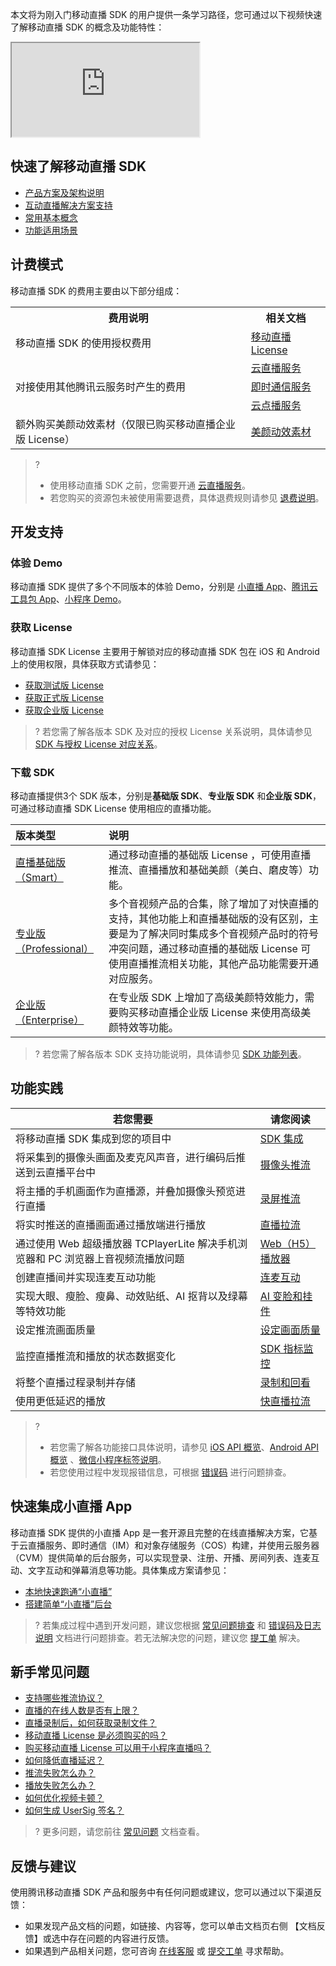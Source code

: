 本文将为刚入门移动直播 SDK 的用户提供一条学习路径，您可通过以下视频快速了解移动直播 SDK 的概念及功能特性：

<div class="doc-video-mod"><iframe src="https://cloud.tencent.com/edu/learning/quick-play/1945-23067?source=gw.doc.media&withPoster=1&notip=1"></iframe></div>

## 快速了解移动直播 SDK

- [产品方案及架构说明](https://cloud.tencent.com/document/product/454/19074#.E6.96.B9.E6.A1.88.E4.B8.8E.E6.9E.B6.E6.9E.84)
- [互动直播解决方案支持](https://cloud.tencent.com/document/product/454/35275)
- [常用基本概念](https://cloud.tencent.com/document/product/454/48439)
- [功能适用场景](https://cloud.tencent.com/document/product/454/48221)



## 计费模式

移动直播 SDK 的费用主要由以下部分组成： 

<table>
<tr><th>费用说明</th><th>相关文档</th></tr>
<tr>
<td>移动直播 SDK 的使用授权费用</td>
<td><a href="https://cloud.tencent.com/document/product/454/8008#sdklicense">移动直播 License</a></td>
</tr><tr>
<td rowspan=3>对接使用其他腾讯云服务时产生的费用</td>
<td><a href="https://cloud.tencent.com/document/product/454/8008#LVB">云直播服务</a></td>
</tr><tr>
<td><a href="https://cloud.tencent.com/document/product/454/8008#IM">即时通信服务</a></td>
</tr><tr>
<td><a href="https://cloud.tencent.com/document/product/454/8008#vod">云点播服务</a></td>
</tr>
<tr>
<td>额外购买美颜动效素材（仅限已购买移动直播企业版 License）</td>
<td><a href="https://cloud.tencent.com/document/product/454/8008#effect">美颜动效素材</a></td>
</tr>
</tbody></table>

> ? 
> - 使用移动直播 SDK 之前，您需要开通 [云直播服务]( https://cloud.tencent.com/document/product/267 )。
> - 若您购买的资源包未被使用需要退费，具体退费规则请参见 [退费说明](https://cloud.tencent.com/document/product/454/43191)。



## 开发支持

### 体验 Demo
移动直播 SDK 提供了多个不同版本的体验 Demo，分别是 [小直播 App](https://cloud.tencent.com/document/product/454/6555#.E5.B0.8F.E7.9B.B4.E6.92.AD-app)、[腾讯云工具包 App](https://cloud.tencent.com/document/product/454/6555#rtmpdemo)、[小程序 Demo](https://cloud.tencent.com/document/product/454/6555#.E5.B0.8F.E7.A8.8B.E5.BA.8F-demo)。



### 获取 License
移动直播 SDK License 主要用于解锁对应的移动直播 SDK 包在 iOS 和 Android 上的使用权限，具体获取方式请参见：
-  [获取测试版 License](https://cloud.tencent.com/document/product/454/34750#.E6.B5.8B.E8.AF.95.E7.89.88-license) 
-  [获取正式版 License](https://cloud.tencent.com/document/product/454/34750#.E6.AD.A3.E5.BC.8F.E7.89.88-license) 
-  [获取企业版 License](https://cloud.tencent.com/document/product/454/34750#.E4.BC.81.E4.B8.9A.E7.89.88-license) 

> ? 若您需了解各版本 SDK 及对应的授权 License 关系说明，具体请参见 [SDK 与授权 License 对应关系](https://cloud.tencent.com/document/product/454/19075#sdk-.E4.B8.8E.E6.8E.88.E6.9D.83-license-.E5.AF.B9.E5.BA.94.E5.85.B3.E7.B3.BB)。



### 下载 SDK

移动直播提供3个 SDK 版本，分别是**基础版 SDK**、**专业版 SDK** 和**企业版 SDK**，可通过移动直播 SDK License 使用相应的直播功能。 

| 版本类型                                                     | 说明                                                         |
| :----------------------------------------------------------- | :----------------------------------------------------------- |
| [直播基础版（Smart）](https://cloud.tencent.com/document/product/454/7873#Smart) | 通过移动直播的基础版 License ，可使用直播推流、直播播放和基础美颜（美白、磨皮等）功能。 |
| [专业版（Professional）](https://cloud.tencent.com/document/product/454/7873#Professional) | 多个音视频产品的合集，除了增加了对快直播的支持，其他功能上和直播基础版的没有区别，主要是为了解决同时集成多个音视频产品时的符号冲突问题，通过移动直播的基础版 License 可使用直播推流相关功能，其他产品功能需要开通对应服务。 |
| [企业版（Enterprise）](https://cloud.tencent.com/document/product/454/7873#Enterprise) | 在专业版 SDK 上增加了高级美颜特效能力，需要购买移动直播企业版 License 来使用高级美颜特效等功能。 |

> ? 若您需了解各版本 SDK 支持功能说明，具体请参见 [SDK 功能列表](https://cloud.tencent.com/document/product/454/19075#sdk-.E5.8A.9F.E8.83.BD.E5.88.97.E8.A1.A8)。


## 功能实践

| 若您需要                                                     | 请您阅读                                                     |
| ------------------------------------------------------------ | ------------------------------------------------------------ |
| 将移动直播 SDK 集成到您的项目中                              | [SDK 集成](https://cloud.tencent.com/document/product/454/7876) |
| 将采集到的摄像头画面及麦克风声音，进行编码后推送到云直播平台中 | [摄像头推流](https://cloud.tencent.com/document/product/454/7879) |
| 将主播的手机画面作为直播源，并叠加摄像头预览进行直播         | [录屏推流](https://cloud.tencent.com/document/product/454/7883) |
| 将实时推送的直播画面通过播放端进行播放                       | [直播拉流](https://cloud.tencent.com/document/product/454/7880) |
| 通过使用 Web 超级播放器 TCPlayerLite 解决手机浏览器和 PC 浏览器上音视频流播放问题 | [Web（H5）播放器](https://cloud.tencent.com/document/product/454/7503) |
| 创建直播间并实现连麦互动功能                                 | [连麦互动](https://cloud.tencent.com/document/product/454/14606) |
| 实现大眼、瘦脸、瘦鼻、动效贴纸、AI 抠背以及绿幕等特效功能    | [AI 变脸和挂件](https://cloud.tencent.com/document/product/454/9018) |
| 设定推流画面质量                                             | [设定画面质量](https://cloud.tencent.com/document/product/454/9868) |
| 监控直播推流和播放的状态数据变化                             | [SDK 指标监控](https://cloud.tencent.com/document/product/454/9867) |
| 将整个直播过程录制并存储                                 | [录制和回看](https://cloud.tencent.com/document/product/454/8681) |
|使用更低延迟的播放 |  [快直播拉流](https://cloud.tencent.com/document/product/454/55880)|

> ?
> - 若您需了解各功能接口具体说明，请参见 [iOS API 概览]( https://cloud.tencent.com/document/product/454/34753 )、[Android API 概览](https://cloud.tencent.com/document/product/454/34766) 、[微信小程序标签说明](https://cloud.tencent.com/document/product/454/12518)。
> - 若您使用过程中发现报错信息，可根据 [错误码](https://cloud.tencent.com/document/product/454/17246) 进行问题排查。



## 快速集成小直播 App

移动直播 SDK 提供的小直播 App 是一套开源且完整的在线直播解决方案，它基于云直播服务、即时通信（IM）和对象存储服务（COS）构建，并使用云服务器（CVM）提供简单的后台服务，可以实现登录、注册、开播、房间列表、连麦互动、文字互动和弹幕消息等功能。具体集成方案请参见：

-  [本地快速跑通“小直播”](https://cloud.tencent.com/document/product/454/38625) 
-  [搭建简单“小直播”后台](https://cloud.tencent.com/document/product/454/15187) 

> ? 若集成过程中遇到开发问题，建议您根据  [常见问题排查](https://cloud.tencent.com/document/product/454/8110) 和  [错误码及日志说明](https://cloud.tencent.com/document/product/454/8292) 文档进行问题排查。若无法解决您的问题，建议您 [提工单](https://console.cloud.tencent.com/workorder/category) 解决。



## 新手常见问题

-   [支持哪些推流协议？](https://cloud.tencent.com/document/product/454/7937#.E6.94.AF.E6.8C.81.E5.93.AA.E4.BA.9B.E6.8E.A8.E6.B5.81.E5.8D.8F.E8.AE.AE.EF.BC.9F) 
-   [直播的在线人数是否有上限？](https://cloud.tencent.com/document/product/454/43378#.E7.9B.B4.E6.92.AD.E7.9A.84.E5.9C.A8.E7.BA.BF.E4.BA.BA.E6.95.B0.E6.98.AF.E5.90.A6.E6.9C.89.E4.B8.8A.E9.99.90.EF.BC.9F) 
-   [直播录制后，如何获取录制文件？](https://cloud.tencent.com/document/product/454/43378#.E7.9B.B4.E6.92.AD.E5.BD.95.E5.88.B6.E5.90.8E.EF.BC.8C.E5.A6.82.E4.BD.95.E8.8E.B7.E5.8F.96.E5.BD.95.E5.88.B6.E6.96.87.E4.BB.B6.EF.BC.9F) 
-   [移动直播 License 是必须购买的吗？](https://cloud.tencent.com/document/product/454/43500#.E7.A7.BB.E5.8A.A8.E7.9B.B4.E6.92.AD-license-.E6.98.AF.E5.BF.85.E9.A1.BB.E8.B4.AD.E4.B9.B0.E7.9A.84.E5.90.97.EF.BC.9F) 
-   [购买移动直播 License 可以用于小程序直播吗？](https://cloud.tencent.com/document/product/454/43500#.E8.B4.AD.E4.B9.B0.E7.A7.BB.E5.8A.A8.E7.9B.B4.E6.92.AD-license-.E5.8F.AF.E4.BB.A5.E7.94.A8.E4.BA.8E.E5.B0.8F.E7.A8.8B.E5.BA.8F.E7.9B.B4.E6.92.AD.E5.90.97.EF.BC.9F) 
-   [如何降低直播延迟？](https://cloud.tencent.com/document/product/454/7947) 
-   [推流失败怎么办？](https://cloud.tencent.com/document/product/454/7951) 
-   [播放失败怎么办？](https://cloud.tencent.com/document/product/454/7952) 
-   [如何优化视频卡顿？](https://cloud.tencent.com/document/product/454/7946) 
-   [如何生成 UserSig 签名？](https://cloud.tencent.com/document/product/454/14548) 

> ? 更多问题，请您前往 [常见问题](https://cloud.tencent.com/document/product/454/7937) 文档查看。


## 反馈与建议

使用腾讯移动直播 SDK 产品和服务中有任何问题或建议，您可以通过以下渠道反馈：

- 如果发现产品文档的问题，如链接、内容等，您可以单击文档页右侧 【文档反馈】或选中存在问题的内容进行反馈。
- 如果遇到产品相关问题，您可咨询 [在线客服](https://cloud.tencent.com/act/event/Online_service?from=doc_267) 或 [提交工单](https://console.cloud.tencent.com/workorder/category) 寻求帮助。





